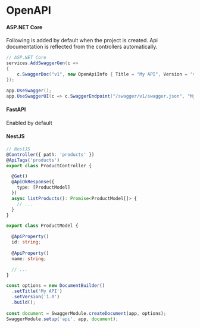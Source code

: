 # OpenAPI

#### ASP.NET Core
Following is added by default when the project is created.
Api documentation is reflected from the controllers automatically.
``` csharp
// ASP.NET Core
services.AddSwaggerGen(c =>
{
    c.SwaggerDoc("v1", new OpenApiInfo { Title = "My API", Version = "v1" });
});

app.UseSwagger();
app.UseSwaggerUI(c => c.SwaggerEndpoint("/swagger/v1/swagger.json", "My API v1"));
```

#### FastAPI
Enabled by default


#### NestJS
``` ts
// NestJS
@Controller({ path: 'products' })
@ApiTags('products')
export class ProductController {

  @Get()
  @ApiOkResponse({
    type: [ProductModel]
  })
  async listProducts(): Promise<ProductModel[]> {
    // ...
  }
}

export class ProductModel {

  @ApiProperty()
  id: string;
  
  @ApiProperty()
  name: string;

  // ...
}

const options = new DocumentBuilder()
  .setTitle('My API')
  .setVersion('1.0')
  .build();
  
const document = SwaggerModule.createDocument(app, options);
SwaggerModule.setup('api', app, document);
```